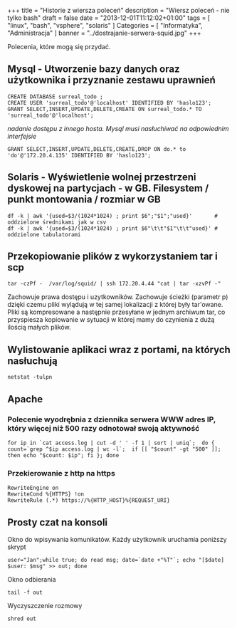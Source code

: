 +++
title = "Historie z wiersza poleceń"
description = "Wiersz poleceń - nie tylko bash"
draft = false
date = "2013-12-01T11:12:02+01:00"
tags = [ "linux", "bash", "vsphere", "solaris" ]
Categories = [ "Informatyka", "Administracja" ]
banner = "../dostrajanie-serwera-squid.jpg"
+++

Polecenia, które mogą się przydać.

<!--more-->
## Mysql - Utworzenie bazy danych oraz użytkownika i przyznanie zestawu uprawnień

~~~
CREATE DATABASE surreal_todo ;
CREATE USER 'surreal_todo'@'localhost' IDENTIFIED BY 'haslo123';
GRANT SELECT,INSERT,UPDATE,DELETE,CREATE ON surreal_todo.* TO 'surreal_todo'@'localhost';
~~~

*nadanie dostępu z innego hosta. Mysql musi nasłuchiwać na odpowiednim interfejsie*
~~~
GRANT SELECT,INSERT,UPDATE,DELETE,CREATE,DROP ON do.* to 'do'@'172.20.4.135' IDENTIFIED BY 'haslo123';
~~~

## Solaris - Wyświetlenie wolnej przestrzeni dyskowej na partycjach - w GB. Filesystem / punkt montowania / rozmiar w GB
~~~
df -k | awk '{used=$3/(1024*1024) ; print $6";"$1";"used}'       # oddzielone średnikami jak w csv
df -k | awk '{used=$3/(1024*1024) ; print $6"\t\t"$1"\t\t"used}' # oddzielone tabulatorami
~~~

## Przekopiowanie plików z wykorzystaniem tar i scp
~~~
tar -czPf -  /var/log/squid/ | ssh 172.20.4.44 "cat | tar -xzvPf -"
~~~

Zachowuje prawa dostępu i uzytkowników. Zachowuje ścieżki (parametr p) dzięki czemu pliki wylądują w tej samej lokalizacji z której były tar'owane. Pliki są kompresowane a następnie przesyłane w jednym archiwum tar, co przyspiesza kopiowanie w sytuacji w której mamy do czynienia z dużą ilością małych plików.

## Wylistowanie aplikaci wraz z portami, na których nasłuchują
~~~
netstat -tulpn
~~~

## Apache
### Polecenie wyodrębnia z dziennika serwera WWW adres IP, który więcej niż 500 razy odnotował swoją aktywność

~~~
for ip in `cat access.log | cut -d ' ' -f 1 | sort | uniq`;  do { count=`grep ^$ip access.log | wc -l`;  if [[ "$count" -gt "500" ]]; then echo "$count: $ip"; fi }; done
~~~

### Przekierowanie z http na https
~~~
RewriteEngine on
RewriteCond %{HTTPS} !on
RewriteRule (.*) https://%{HTTP_HOST}%{REQUEST_URI}
~~~
## Prosty czat na konsoli

Okno do wpisywania komunikatów. Każdy użytkownik uruchamia poniższy skrypt
~~~
user="Jan";while true; do read msg; date=`date +"%T"`; echo "[$date] $user: $msg" >> out; done
~~~

Okno odbierania
~~~
tail -f out
~~~
Wyczyszczenie rozmowy
~~~
shred out
~~~
